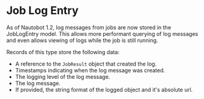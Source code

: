 # Job Log Entry

As of Nautobot 1.2, log messages from jobs are now stored in the JobLogEntry model. This allows more performant querying of log messages and even allows viewing of logs while the job is still running.

Records of this type store the following data:

- A reference to the `JobResult` object that created the log.
- Timestamps indicating when the log message was created.
- The logging level of the log message.
- The log message.
- If provided, the string format of the logged object and it's absolute url.
